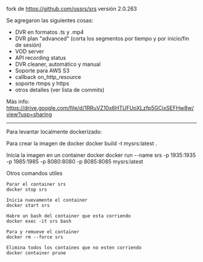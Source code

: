 fork de https://github.com/ossrs/srs versión 2.0.263

Se agregaron las siguientes cosas:

- DVR en formatos .ts y .mp4
- DVR plan "advanced" (corta los segmentos por tiempo y por inicio/fin de sesión)
- VOD server
- API recording status
- DVR cleaner, automático y manual
- Soporte para AWS S3
- callback on_http_resource
- soporte rtmps y https
- otros detalles (ver lista de commits)

Más info:
https://drive.google.com/file/d/1RRuVZ10x6HTUFUoXLzfp5GCjxSEFHw8w/view?usp=sharing

----------

Para levantar localmente dockerizado:

Para crear la imagen de docker 
docker build -t mysrs:latest .

Inicia la imagen en un container docker
docker run --name srs -p 1935:1935 -p 1985:1985 -p 8080:8080 -p 8085:8085 mysrs:latest

Otros comandos utiles 

    Parar el container srs 
    docker stop srs

    Inicia nuevamente el container 
    docker start srs

    Habre un bash del container que esta corriendo
    docker exec -it srs bash

    Para y remueve el container
    docker rm --force srs

    Elimina todos los containes que no esten corriendo
    docker container prune